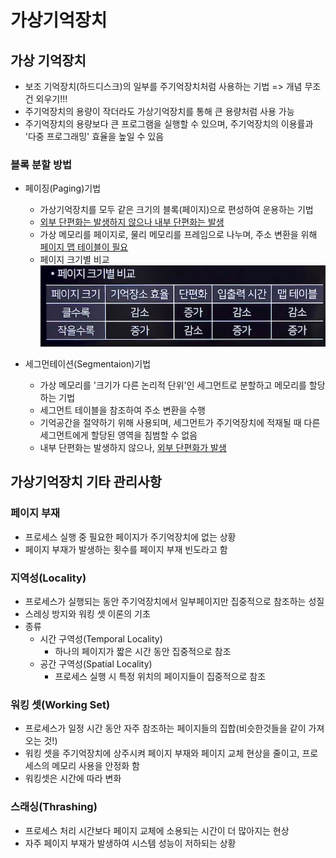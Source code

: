 # 가상기억장치
## 가상 기억장치
- 보조 기억장치(하드디스크)의 일부를 주기억장치처럼 사용하는 기법
=> 개념 무조건 외우기!!!
- 주기억장치의 용량이 작더라도 가상기억장치를 통해 큰 용량처럼 사용 가능
- 주기억장치의 용량보다 큰 프로그램을 실행할 수 있으며, 주기억장치의 이용률과 '다중 프로그래밍' 효율을 높일 수 있음

### 블록 분할 방법
- 페이징(Paging)기법
  - 가상기억장치를 모두 같은 크기의 블록(페이지)으로 편성하여 운용하는 기법
  - <u>외부 단편화는 발생하지 않으나 내부 단편화는 발생</u>
  - 가상 메모리를 페이지로, 물리 메모리를 프레임으로 나누며, 주소 변환을 위해 <u>페이지 맵 테이블이 필요</u>
  - 페이지 크기별 비교
![img](../Img/페이징.png)

- 세그먼테이션(Segmentaion)기법
  - 가상 메모리를 '크기가 다른 논리적 단위'인 세그먼트로 분할하고 메모리를 할당하는 기법
  - 세그먼트 테이블을 참조하여 주소 변환을 수행
  - 기억공간을 절약하기 위해 사용되며, 세그먼트가 주기억장치에 적재될 때 다른 세그먼트에게 할당된 영역을 침범할 수 없음
  - 내부 단편화는 발생하지 않으나, <u>외부 단편화가 발생</u>

## 가상기억장치 기타 관리사항
### 페이지 부재
- 프로세스 실행 중 필요한 페이지가 주기억장치에 없는 상황
- 페이지 부재가 발생하는 횟수를 페이지 부재 빈도라고 함

### 지역성(Locality)
- 프로세스가 실행되는 동안 주기억장치에서 일부페이지만 집중적으로 참조하는 성질
- 스레싱 방지와 워킹 셋 이론의 기초
- 종류
  - 시간 구역성(Temporal Locality)
    - 하나의 페이지가 짧은 시간 동안 집중적으로 참조
  - 공간 구역성(Spatial Locality)
    - 프로세스 실행 시 특정 위치의 페이지들이 집중적으로 참조

### 워킹 셋(Working Set)
- 프로세스가 일정 시간 동안 자주 참조하는 페이지들의 집합(비슷한것들을 같이 가져오는 것!)
- 워킹 셋을 주기억장치에 상주시켜 페이지 부재와 페이지 교체 현상을 줄이고, 프로세스의 메모리 사용을 안정화 함
- 워킹셋은 시간에 따라 변화

### 스래싱(Thrashing)
- 프로세스 처리 시간보다 페이지 교체에 소용되는 시간이 더 많아지는 현상
- 자주 페이지 부재가 발생하여 시스템 성능이 저하되는 상황